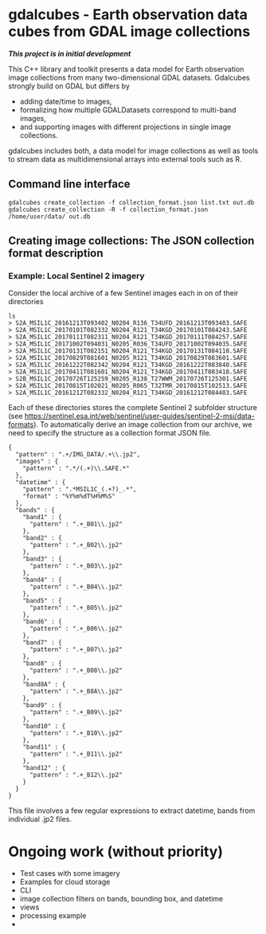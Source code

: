 # gdalcubes - Earth observation data cubes from GDAL image collections

**_This project is in initial development_**

This C++ library and toolkit presents a data model for Earth observation image collections from many 
two-dimensional GDAL datasets. Gdalcubes strongly build on GDAL but differs by
- adding date/time to images,
- formalizing how multiple GDALDatasets  correspond to multi-band images,
- and supporting images with different projections in single image collections.

gdalcubes includes both, a data model for image collections as well as tools to stream data as multidimensional arrays
into external tools such as R.  





## Command line interface

```
gdalcubes create_collection -f collection_format.json list.txt out.db 
gdalcubes create_collection -R -f collection_format.json /home/user/data/ out.db 
``` 


## Creating image collections: The JSON collection format description



### Example: Local Sentinel 2 imagery

Consider the local archive of a few Sentinel images each in on of their directories

```
ls
> S2A_MSIL1C_20161213T093402_N0204_R136_T34UFD_20161213T093403.SAFE
> S2A_MSIL1C_20170101T082332_N0204_R121_T34KGD_20170101T084243.SAFE
> S2A_MSIL1C_20170111T082311_N0204_R121_T34KGD_20170111T084257.SAFE
> S2A_MSIL1C_20171002T094031_N0205_R036_T34UFD_20171002T094035.SAFE
> S2A_MSIL1C_20170131T082151_N0204_R121_T34KGD_20170131T084118.SAFE
> S2A_MSIL1C_20170829T081601_N0205_R121_T34KGD_20170829T083601.SAFE
> S2A_MSIL1C_20161222T082342_N0204_R121_T34KGD_20161222T083840.SAFE
> S2A_MSIL1C_20170411T081601_N0204_R121_T34KGD_20170411T083418.SAFE
> S2B_MSIL1C_20170726T125259_N0205_R138_T27WWM_20170726T125301.SAFE
> S2A_MSIL1C_20170815T102021_N0205_R065_T32TMR_20170815T102513.SAFE
> S2A_MSIL1C_20161212T082332_N0204_R121_T34KGD_20161212T084403.SAFE
```

Each of these directories stores the complete Sentinel 2 subfolder structure (see https://sentinel.esa.int/web/sentinel/user-guides/sentinel-2-msi/data-formats).
To automatically derive an image collection from our archive, we need to specify the structure as a collection format JSON file.


```
{
  "pattern" : ".+/IMG_DATA/.+\\.jp2",
  "images" : {
    "pattern" : ".*/(.+)\\.SAFE.*"
  },
  "datetime" : {
    "pattern" : ".*MSIL1C_(.+?)_.*",
    "format" : "%Y%m%dT%H%M%S"
  },
  "bands" : {
    "band1" : {
      "pattern" : ".+_B01\\.jp2"
    },
    "band2" : {
      "pattern" : ".+_B02\\.jp2"
    },
    "band3" : {
      "pattern" : ".+_B03\\.jp2"
    },
    "band4" : {
      "pattern" : ".+_B04\\.jp2"
    },
    "band5" : {
      "pattern" : ".+_B05\\.jp2"
    },
    "band6" : {
      "pattern" : ".+_B06\\.jp2"
    },
    "band7" : {
      "pattern" : ".+_B07\\.jp2"
    },
    "band8" : {
      "pattern" : ".+_B08\\.jp2"
    },
    "band8A" : {
      "pattern" : ".+_B8A\\.jp2"
    },
    "band9" : {
      "pattern" : ".+_B09\\.jp2"
    },
    "band10" : {
      "pattern" : ".+_B10\\.jp2"
    },
    "band11" : {
      "pattern" : ".+_B11\\.jp2"
    },
    "band12" : {
      "pattern" : ".+_B12\\.jp2"
    }
  }
}
```

This file involves a few regular expressions to extract datetime, bands from individual .jp2 files.



# Ongoing work (without priority)
- Test cases with some imagery
- Examples for cloud storage
- CLI
- image collection filters on bands, bounding box, and datetime
- views
- processing example
- 